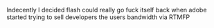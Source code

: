 Indecently I decided flash could really go fuck itself back when adobe started trying to sell developers the users bandwidth via RTMFP